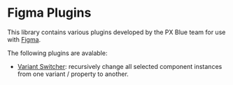 # Figma Plugins

This library contains various plugins developed by the PX Blue team for use with [Figma](https://www.figma.com/).

The following plugins are avalable:

-   [Variant Switcher](./variant-switcher/README.md): recursively change all selected component instances from one variant / property to another.
